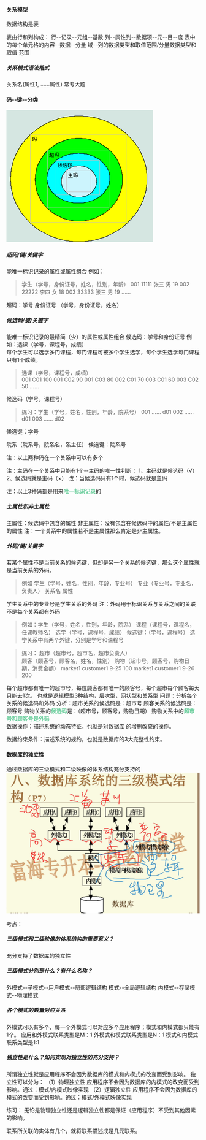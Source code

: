 #### 关系模型
数据结构是表

表由行和列构成：
行--记录--元组--基数
列--属性列--数据项--元--目--度
表中的每个单元格的内容--数据--分量
域--列的数据类型和取值范围/分量数据类型和取值 范围

##### 关系模式语法格式
关系名(属性1,  ......属性)
常考大题



#### 码--键--分类
![](img/Pasted%20image%2020221212145117.png)

##### 超码/键/关键字
   能唯一标识记录的属性或属性组合
例如：
>  学生（学号，身份证号，姓名，性别，年龄）
>  001    11111    张三  男   19
002    22222    李四  女   18
003    33333    张三  男   19
……


超码：学号
身份证号
（学号，身份证号，姓名）
##### 候选码/键/关键字
  能唯一标识记录的最精简（少）的属性或属性组合
    候选码：学号和身份证号
   例如：选课（学号，课程号，成绩）        
         每个学生可以选学多门课程，每门课程可被多个学生选学，每个学生选学每门课程只有1个成绩。

>选课（学号，课程号，成绩）  
 001   C01    100
 001   C02     90
   001   C03     80
 002   C01     70
 003   C01     60
 003   C02     50
 ……


候选码（学号，课程号）

>练习：学生（学号，姓名，性别，年龄，院系号）
            001   ……              d01
            002   ……              d01
            003   ……              d02



候选键：学号

院系（院系号，院系名，系主任）
候选键：院系号

注：以上两种码在一个关系中可以有多个

注：主码在一个关系中只能有1个--主码的唯一性判断：
1、主码就是候选码（√）
2、候选码就是主码（×）
改：当候选码只有1个时，候选码就是主码

注：以上3种码都是用来<font color=#66CC99 style=" font-weight:bold;">唯一标识记录</font>的


##### 主属性和非主属性
主属性：候选码中包含的属性
非主属性：没有包含在候选码中的属性/不是主属性的属性
注：一个关系中的属性若不是主属性那么肯定是非主属性。


##### 外码/键/关键字
若某个属性不是当前关系的候选键，但却是另一个关系的候选键，那么这个属性就是当前关系的外码。
>例如
    学生（学号，姓名，性别，年龄，专业号）
    专业（专业号，专业名，负责人）
    关系名    属性

   学生关系中的专业号是学生关系的外码
注：外码用于标识关系与关系之间的关联
    不是每个关系都有外码


>例如：学生（学号，姓名，性别，年龄，院系）
      课程（课程号，课程名，任课教师名）
      选学（学号，课程号，成绩）
      候选键：（学号，课程号）
      选学关系中有两个外键，分别是学号和课程号

>练习：
     超市（超市号，超市名，超市负责人）   
     顾客（顾客号，顾客名，姓名，性别） 
     购物（超市号，顾客号，购物日期，消费金额）
            market1  customer1  9-25  100
            market1  customer1  9-26  200


每个超市都有唯一的超市号，每位顾客都有唯一的顾客号，每个超市每个顾客每天只能去1次。
也就是逻辑模型3种结构，层次型，网状型和关系型
问题：分析每个关系的候选码和外码
分析：超市关系的候选码是：超市号
      顾客关系的候选码是：顾客号
      购物关系的<font color=#66CC99 style=" font-weight:bold;">候选码</font
      >是：（超市号，顾客号，购物日期）
      购物关系中的<font color=#66CC99 style=" font-weight:bold;">超市号和顾客号是外码</font>   
数据操作：描述系统的动态特征，也就是对数据库         的增删改查的操作。

数据约束条件：描述系统的规约，也就是数据库的3大完整性约束。

#### 数据库的独立性
通过数据库的三级模式和二级映像的体系结构充分支持的
![](img/Pasted%20image%2020221212141959.png)

考点：
##### 三级模式和二级映像的体系结构的重要意义？
充分支持了数据库的独立性
##### 三级模式分别是什么？有什么名称？
   外模式--子模式--用户模式--局部逻辑结构
   模式--全局逻辑结构
   内模式--存储模式--物理模式
##### 各个模式的数量对应关系
   外模式可以有多个，每一个外模式可以对应多个应用程序；模式和内模式都只能有1个。
  应用和外模式联系类型是M：1
  外模式和模式联系类型是N：1
  模式和内模式联系类型是1:1
##### 独立性是什么？如何实现对独立性的充分支持？
   所谓独立性就是应用程序不会因为数据库的模式和内模式的改变而受到影响。
   独立性可以分为：
（1）物理独立性
    应用程序不会因为数据库的内模式的改变而受到影响。通过：模式/内模式映像实现
（2）逻辑独立性
    应用程序不会因为数据库的模式的改变而受到影响。通过：模式/外模式映像实现

练习：
无论是物理独立性还是逻辑独立性都是保证（应用程序）不受到其他因素的影响。

联系所关联的实体有几个，就将联系描述成是几元联系。



